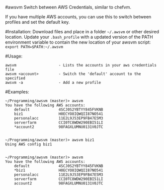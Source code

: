#awsvm
Switch between AWS Credentials, similar to chefvm.

If you have multiple AWS accounts, you can use this to switch between profiles and set the default key.

#Installation:
Download files and place in a folder `~/.awsvm` or other desired location. Update your `.bash_profile` with a updated version of the PATH environment variable to contain the new location of your awsvm script:
`export PATH=$PATH:~/.awsvm`

#Usage:
```
awsvm                   - Lists the accounts in your aws credentials file
awsvm <account>         - Switch the 'default' account to the specified
awsvm -a                - Add a new profile
```

#Examples:
```
~/Programming/awsvm (master)> awsvm
You have the following AWS accounts:
    default             4SCJ0S2YBTYY845FVKNB
    biz1                H0ECYO8IQWQII87NO541
    personalacc         11E2L9J53EP9FB47E5M3
    serverfarm          CCI0TC8WDW290EBI51LI
    *account2           98FAGXLUMNU0131V0JTC


~/Programming/awsvm (master)> awsvm biz1
Using AWS config biz1


~/Programming/awsvm (master)> awsvm
You have the following AWS accounts:
    default             4SCJ0S2YBTYY845FVKNB
    *biz1               H0ECYO8IQWQII87NO541
    personalacc         11E2L9J53EP9FB47E5M3
    serverfarm          CCI0TC8WDW290EBI51LI
    account2            98FAGXLUMNU0131V0JTC
```
